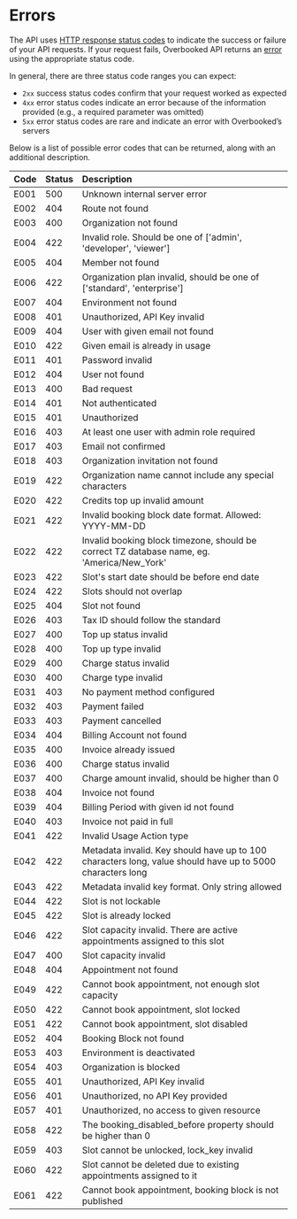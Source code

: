 # Errors

The API uses [HTTP response status codes](https://en.wikipedia.org/wiki/List_of_HTTP_status_codes) to indicate the success or failure of your API requests. If your request fails, Overbooked API returns an [error](https://stripe.com/docs/api#errors) using the appropriate status code.

In general, there are three status code ranges you can expect:

* `2xx` success status codes confirm that your request worked as expected
* `4xx` error status codes indicate an error because of the information provided \(e.g., a required parameter was omitted\)
* `5xx` error status codes are rare and indicate an error with Overbooked’s servers

Below is a list of possible error codes that can be returned, along with an additional description.

| Code | Status | Description |
| :--- | :--- | :--- |
| E001 | 500 | Unknown internal server error |
| E002 | 404 | Route not found |
| E003 | 400 | Organization not found |
| E004 | 422 | Invalid role. Should be one of \['admin', 'developer', 'viewer'\] |
| E005 | 404 | Member not found |
| E006 | 422 | Organization plan invalid, should be one of \['standard', 'enterprise'\] |
| E007 | 404 | Environment not found |
| E008 | 401 | Unauthorized, API Key invalid |
| E009 | 404 | User with given email not found |
| E010 | 422 | Given email is already in usage |
| E011 | 401 | Password invalid |
| E012 | 404 | User not found |
| E013 | 400 | Bad request |
| E014 | 401 | Not authenticated |
| E015 | 401 | Unauthorized |
| E016 | 403 | At least one user with admin role required |
| E017 | 403 | Email not confirmed |
| E018 | 403 | Organization invitation not found |
| E019 | 422 | Organization name cannot include any special characters |
| E020 | 422 | Credits top up invalid amount |
| E021 | 422 | Invalid booking block date format. Allowed: YYYY-MM-DD |
| E022 | 422 | Invalid booking block timezone, should be correct TZ database name, eg. 'America/New\_York' |
| E023 | 422 | Slot's start date should be before end date |
| E024 | 422 | Slots should not overlap |
| E025 | 404 | Slot not found |
| E026 | 403 | Tax ID should follow the standard |
| E027 | 400 | Top up status invalid |
| E028 | 400 | Top up type invalid |
| E029 | 400 | Charge status invalid |
| E030 | 400 | Charge type invalid |
| E031 | 403 | No payment method configured |
| E032 | 403 | Payment failed |
| E033 | 403 | Payment cancelled |
| E034 | 404 | Billing Account not found |
| E035 | 400 | Invoice already issued |
| E036 | 400 | Charge status invalid |
| E037 | 400 | Charge amount invalid, should be higher than 0 |
| E038 | 404 | Invoice not found |
| E039 | 404 | Billing Period with given id not found |
| E040 | 403 | Invoice not paid in full |
| E041 | 422 | Invalid Usage Action type |
| E042 | 422 | Metadata invalid. Key should have up to 100 characters long, value should have up to 5000 characters long |
| E043 | 422 | Metadata invalid key format. Only string allowed |
| E044 | 422 | Slot is not lockable |
| E045 | 422 | Slot is already locked |
| E046 | 422 | Slot capacity invalid. There are active appointments assigned to this slot |
| E047 | 400 | Slot capacity invalid |
| E048 | 404 | Appointment not found |
| E049 | 422 | Cannot book appointment, not enough slot capacity |
| E050 | 422 | Cannot book appointment, slot locked |
| E051 | 422 | Cannot book appointment, slot disabled |
| E052 | 404 | Booking Block not found |
| E053 | 403 | Environment is deactivated |
| E054 | 403 | Organization is blocked |
| E055 | 401 | Unauthorized, API Key invalid |
| E056 | 401 | Unauthorized, no API Key provided |
| E057 | 401 | Unauthorized, no access to given resource |
| E058 | 422 | The booking\_disabled\_before property should be higher than 0 |
| E059 | 403 | Slot cannot be unlocked, lock\_key invalid |
| E060 | 422 | Slot cannot be deleted due to existing appointments assigned to it |
| E061 | 422 | Cannot book appointment, booking block is not published |


